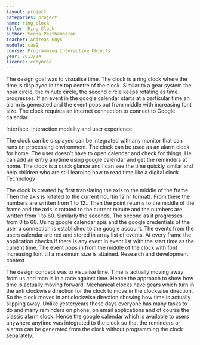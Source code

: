 ```yaml
---
layout: project
categories: project
name: ring_clock
title:  Ring Clock
author: Seena Peethambaran
teacher: Andreas Guys
module: cas1
course: Programming Interactive Objects
year: 2013/14
licence: ccbyncsa
---
```

The design goal was to visualise time. The clock is a ring clock where the time is displayed in the top centre of the clock. Similar to a gear system the hour circle, the minute circle, the second circle keeps rotating as time progresses. If an event in the google calendar starts at a particular time an alarm is generated and the event pops out from middle with increasing font size. The clock requires an internet connection to connect to Google calendar.

Interface, interaction modality and user experience

The clock can be displayed can be integrated with any monitor that can runs on processing environment. The clock can be used as an alarm clock for home. The user doesn’t have to open calendar and check for things. He can add an entry anytime using google calendar and get the reminders at home. The clock is a quick glance and i can see the time quickly similar and help children who are still learning how to read time like a digital clock.
Technology

The clock is created by first translating the axis to the middle of the frame. Then the axis is rotated to the current hour(in 12 hr format). From there the numbers are written from 1 to 12.. Then the point returns to the middle of the frame and the axis is rotated to the current minute and the numbers are written from 1 to 60. Similarly the seconds. The second as it progresses from 0 to 60.
Using google calendar apis and the google credentials of the user a connection is established to the google account. The events from the users calendar are red and stored in array list of events.
At every frame the application checks if there is any event in event list with the start time as the current time. The event pops in from the middle of the clock with font increasing font till a maximum size is attained.
Research and development context

The design concept was to visualise time. Time is actually moving away from us and man is in a race against time. Hence the approach to show how time is actually moving forward. Mechanical clocks have gears which turn in the anti clockwise direction for the clock to move in the clockwise direction. So the clock moves in anticlockwise direction showing how time is actually slipping away.
Unlike yesteryears these days everyone has many tasks to do and many reminders on phone, on email applications and of course the classic alarm clock. Hence the google calendar which is available to users anywhere anytime was integrated to the clock so that the reminders or alarms can be generated from the clock without programming the clock separately.